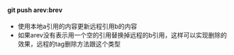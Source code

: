 #### git push <remote> arev:brev
- 使用本地a引用的内容更新远程引用b的内容
- 如果arev没有表示用一个空的引用替换掉远程的b引用，这样可以实现删除的效果，远程的tag删除方法跟这个类型